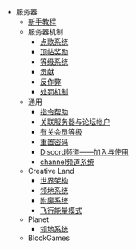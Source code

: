 - 服务器
  * [新手教程](csje/guides.md)
  - 服务器机制
    * [点歌系统](mechanism/music.md)
    * [顶帖奖励](mechanism/bbstoper.md)
    * [等级系统](csje/levels.md)
    * [贡献](mechanism/contributions.md)
    * [反作弊](mechanism/anticheat.md)
    * [处罚机制](mechanism/punishments.md)
  - 通用
    * [指令帮助](csje/commands.md)
    * [关联服务器与论坛帐户](csje/link.md)
    * [有关会员等级](csje/rank.md)
    * [重置密码](csje/resetpass.md)
    * [Discord频道——加入与使用](csje/discord.md)
    * [channel频道系统](csje/channel.md)
  - Creative Land
    * [世界架构](csje/worlds_structure.md)
    * [领地系统](csje/lands-cl.md)
    * [附魔系统](csje/enchant.md)
    * [飞行能量模式](csje/flyc.md)
  - Planet
    * [领地系统](csje/lands-pl.md)
  - BlockGames
